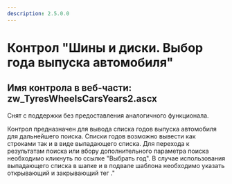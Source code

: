 ```yaml
---
description: 2.5.0.0
---
```


# Контрол "Шины и диски. Выбор года выпуска автомобиля"

## Имя контрола в веб-части: zw\_TyresWheelsCarsYears2.ascx

Снят с поддержки без предоставления аналогичного функционала.

Контрол предназначен для вывода списка годов выпуска автомобиля для дальнейшего поиска. Списки годов возможно вывести как строками так и в виде выпадающего списка. Для перехода к результатам поиска или вбору дополнительного параметра поиска необходимо кликнуть по ссылке "Выбрать год". В случае использования выпадающего списка в шапке и в подвале шаблона необходимо указать открывающий и закрывающий тег ."

